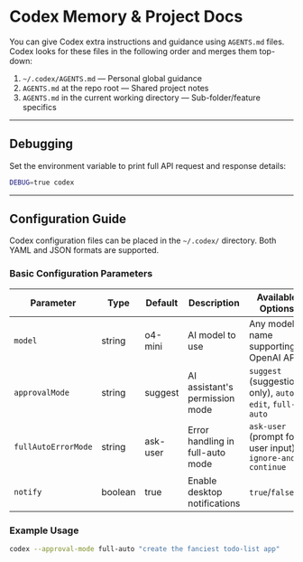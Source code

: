 # Codex Memory & Project Docs

You can give Codex extra instructions and guidance using `AGENTS.md` files. Codex looks for these files in the following order and merges them top-down:

1. `~/.codex/AGENTS.md` — Personal global guidance  
2. `AGENTS.md` at the repo root — Shared project notes  
3. `AGENTS.md` in the current working directory — Sub-folder/feature specifics  

---

## Debugging

Set the environment variable to print full API request and response details:

```sh
DEBUG=true codex
```

---

## Configuration Guide

Codex configuration files can be placed in the `~/.codex/` directory. Both YAML and JSON formats are supported.

### Basic Configuration Parameters

| Parameter            | Type    | Default     | Description                              | Available Options                                  |
|----------------------|---------|-------------|------------------------------------------|----------------------------------------------------|
| `model`              | string  | o4-mini     | AI model to use                          | Any model name supporting OpenAI API               |
| `approvalMode`       | string  | suggest     | AI assistant's permission mode           | `suggest` (suggestions only), `auto-edit`, `full-auto` |
| `fullAutoErrorMode`  | string  | ask-user    | Error handling in full-auto mode         | `ask-user` (prompt for user input), `ignore-and-continue` |
| `notify`             | boolean | true        | Enable desktop notifications             | `true`/`false`                                    |

### Example Usage
```sh
codex --approval-mode full-auto "create the fanciest todo-list app"
```
